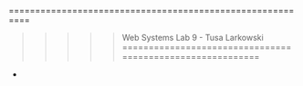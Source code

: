 ==========================================================
>>>>> Web Systems Lab 9 - Tusa Larkowski
==========================================================
* 